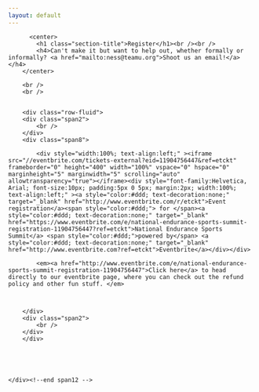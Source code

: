 ```yaml
---
layout: default
---
```


<section class="slice color1">
    
  <div class="about-bkg mutualWrap">
    <div class="container">
      <div class="row">
        <div class="span12">

          <center>
            <h1 class="section-title">Register</h1><br /><br />
            <h4>Can't make it but want to help out, whether formally or informally? <a href="mailto:ness@teamu.org">Shoot us an email!</a></h4>
        </center>

        <br />
        <br />


        <div class="row-fluid">
        <div class="span2">
            <br />
        </div>
        <div class="span8">

            <div style="width:100%; text-align:left;" ><iframe  src="//eventbrite.com/tickets-external?eid=11904756447&ref=etckt" frameborder="0" height="400" width="100%" vspace="0" hspace="0" marginheight="5" marginwidth="5" scrolling="auto" allowtransparency="true"></iframe><div style="font-family:Helvetica, Arial; font-size:10px; padding:5px 0 5px; margin:2px; width:100%; text-align:left;" ><a style="color:#ddd; text-decoration:none;" target="_blank" href="http://www.eventbrite.com/r/etckt">Event registration</a><span style="color:#ddd;"> for </span><a style="color:#ddd; text-decoration:none;" target="_blank" href="https://www.eventbrite.com/e/national-endurance-sports-summit-registration-11904756447?ref=etckt">National Endurance Sports Summit</a> <span style="color:#ddd;">powered by</span> <a style="color:#ddd; text-decoration:none;" target="_blank" href="http://www.eventbrite.com?ref=etckt">Eventbrite</a></div></div>

            <em><a href="http://www.eventbrite.com/e/national-endurance-sports-summit-registration-11904756447">Click here</a> to head directly to our eventbrite page, where you can check out the refund policy and other fun stuff. </em>



        </div>
        <div class="span2">
            <br />
        </div>
        </div>

        

        

    </div><!--end span12 -->
</div><!--end row -->

</div><!--end container -->
</div><!--end about-bkg-->
</section><!--end about-->